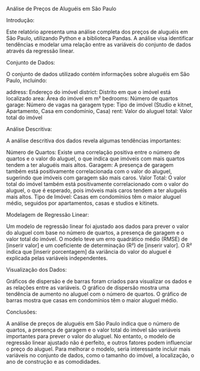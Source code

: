 Análise de Preços de Aluguéis em São Paulo

Introdução:

Este relatório apresenta uma análise completa dos preços de aluguéis em São Paulo, utilizando Python e a biblioteca Pandas. A análise visa identificar tendências e modelar uma relação entre as variáveis do conjunto de dados através da regressão linear.

Conjunto de Dados:

O conjunto de dados utilizado contém informações sobre aluguéis em São Paulo, incluindo:

address: Endereço do imóvel district: Distrito em que o imóvel está localizado area: Área do imóvel em m² bedrooms: Número de quartos garage: Número de vagas na garagem type: Tipo de imóvel (Studio e kitnet, Apartamento, Casa em condomínio, Casa) rent: Valor do aluguel total: Valor total do imóvel

Análise Descritiva:

A análise descritiva dos dados revela algumas tendências importantes:

Número de Quartos: Existe uma correlação positiva entre o número de quartos e o valor do aluguel, o que indica que imóveis com mais quartos tendem a ter aluguéis mais altos. Garagem: A presença de garagem também está positivamente correlacionada com o valor do aluguel, sugerindo que imóveis com garagem são mais caros. Valor Total: O valor total do imóvel também está positivamente correlacionado com o valor do aluguel, o que é esperado, pois imóveis mais caros tendem a ter aluguéis mais altos. Tipo de Imóvel: Casas em condomínios têm o maior aluguel médio, seguidos por apartamentos, casas e studios e kitinets.

Modelagem de Regressão Linear:

Um modelo de regressão linear foi ajustado aos dados para prever o valor do aluguel com base no número de quartos, a presença de garagem e o valor total do imóvel. O modelo teve um erro quadrático médio (RMSE) de [inserir valor] e um coeficiente de determinação (R²) de [inserir valor]. O R² indica que [inserir porcentagem] da variância do valor do aluguel é explicada pelas variáveis independentes.

Visualização dos Dados:

Gráficos de dispersão e de barras foram criados para visualizar os dados e as relações entre as variáveis. O gráfico de dispersão mostra uma tendência de aumento no aluguel com o número de quartos. O gráfico de barras mostra que casas em condomínios têm o maior aluguel médio.

Conclusões:

A análise de preços de aluguéis em São Paulo indica que o número de quartos, a presença de garagem e o valor total do imóvel são variáveis importantes para prever o valor do aluguel. No entanto, o modelo de regressão linear ajustado não é perfeito, e outros fatores podem influenciar o preço do aluguel. Para melhorar o modelo, seria interessante incluir mais variáveis no conjunto de dados, como o tamanho do imóvel, a localização, o ano de construção e as comodidades.
